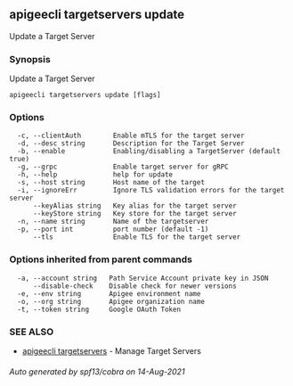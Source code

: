 ## apigeecli targetservers update

Update a Target Server

### Synopsis

Update a Target Server

```
apigeecli targetservers update [flags]
```

### Options

```
  -c, --clientAuth        Enable mTLS for the target server
  -d, --desc string       Description for the Target Server
  -b, --enable            Enabling/disabling a TargetServer (default true)
  -g, --grpc              Enable target server for gRPC
  -h, --help              help for update
  -s, --host string       Host name of the target
  -i, --ignoreErr         Ignore TLS validation errors for the target server
      --keyAlias string   Key alias for the target server
      --keyStore string   Key store for the target server
  -n, --name string       Name of the targetserver
  -p, --port int          port number (default -1)
      --tls               Enable TLS for the target server
```

### Options inherited from parent commands

```
  -a, --account string   Path Service Account private key in JSON
      --disable-check    Disable check for newer versions
  -e, --env string       Apigee environment name
  -o, --org string       Apigee organization name
  -t, --token string     Google OAuth Token
```

### SEE ALSO

* [apigeecli targetservers](apigeecli_targetservers.md)	 - Manage Target Servers

###### Auto generated by spf13/cobra on 14-Aug-2021
